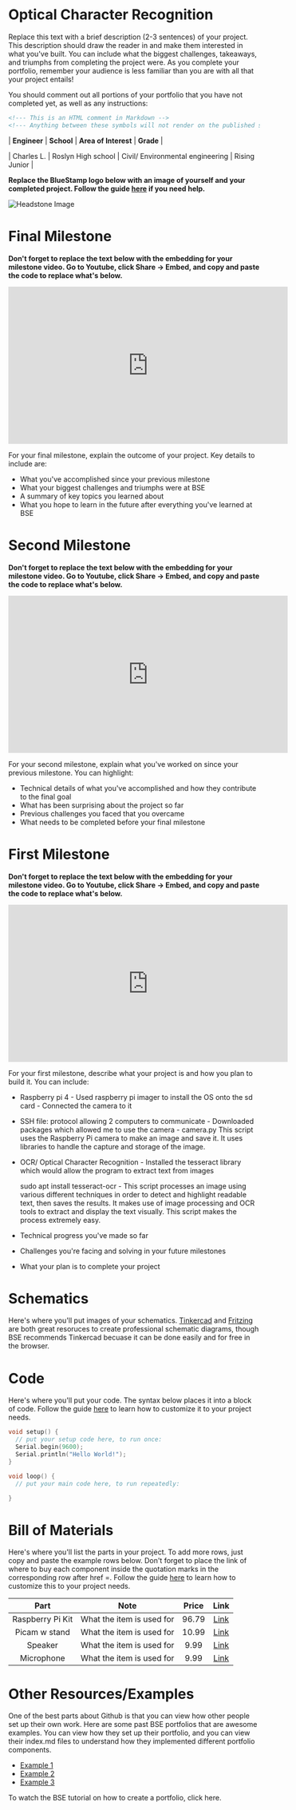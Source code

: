 # Optical Character Recognition
Replace this text with a brief description (2-3 sentences) of your project. This description should draw the reader in and make them interested in what you've built. You can include what the biggest challenges, takeaways, and triumphs from completing the project were. As you complete your portfolio, remember your audience is less familiar than you are with all that your project entails!

You should comment out all portions of your portfolio that you have not completed yet, as well as any instructions:
```HTML 
<!--- This is an HTML comment in Markdown -->
<!--- Anything between these symbols will not render on the published site -->
```

| **Engineer** | **School** | **Area of Interest** | **Grade** |

| Charles L. | Roslyn High school | Civil/ Environmental engineering | Rising Junior |

**Replace the BlueStamp logo below with an image of yourself and your completed project. Follow the guide [here](https://tomcam.github.io/least-github-pages/adding-images-github-pages-site.html) if you need help.**

![Headstone Image](logo.svg)
  
# Final Milestone

**Don't forget to replace the text below with the embedding for your milestone video. Go to Youtube, click Share -> Embed, and copy and paste the code to replace what's below.**

<iframe width="560" height="315" src="https://www.youtube.com/embed/F7M7imOVGug" title="YouTube video player" frameborder="0" allow="accelerometer; autoplay; clipboard-write; encrypted-media; gyroscope; picture-in-picture; web-share" allowfullscreen></iframe>

For your final milestone, explain the outcome of your project. Key details to include are:
- What you've accomplished since your previous milestone
- What your biggest challenges and triumphs were at BSE
- A summary of key topics you learned about
- What you hope to learn in the future after everything you've learned at BSE



# Second Milestone

**Don't forget to replace the text below with the embedding for your milestone video. Go to Youtube, click Share -> Embed, and copy and paste the code to replace what's below.**

<iframe width="560" height="315" src="https://www.youtube.com/embed/y3VAmNlER5Y" title="YouTube video player" frameborder="0" allow="accelerometer; autoplay; clipboard-write; encrypted-media; gyroscope; picture-in-picture; web-share" allowfullscreen></iframe>

For your second milestone, explain what you've worked on since your previous milestone. You can highlight:
- Technical details of what you've accomplished and how they contribute to the final goal
- What has been surprising about the project so far
- Previous challenges you faced that you overcame
- What needs to be completed before your final milestone 

# First Milestone

**Don't forget to replace the text below with the embedding for your milestone video. Go to Youtube, click Share -> Embed, and copy and paste the code to replace what's below.**

<iframe width="560" height="315" src="https://www.youtube.com/embed/CaCazFBhYKs" title="YouTube video player" frameborder="0" allow="accelerometer; autoplay; clipboard-write; encrypted-media; gyroscope; picture-in-picture; web-share" allowfullscreen></iframe>

For your first milestone, describe what your project is and how you plan to build it. You can include:
- Raspberry pi 4
      - Used raspberry pi imager to install the OS onto the sd card
      - Connected the camera to it
- SSH file: protocol allowing 2 computers to communicate
        - Downloaded packages which allowed me to use the camera
        - camera.py
This script uses the Raspberry Pi camera to make an image and save it. It uses libraries to handle the capture and storage of the image.

- OCR/ Optical Character Recognition
      - Installed the tesseract library which would allow the program to extract text from images
  
  sudo apt install tesseract-ocr
      - This script processes an image using various different techniques in order to detect and highlight readable text, then saves the results. It makes use of image processing and OCR tools to extract and display the text visually. This script makes the process extremely easy. 

- Technical progress you've made so far
- Challenges you're facing and solving in your future milestones
- What your plan is to complete your project

# Schematics 
Here's where you'll put images of your schematics. [Tinkercad](https://www.tinkercad.com/blog/official-guide-to-tinkercad-circuits) and [Fritzing](https://fritzing.org/learning/) are both great resoruces to create professional schematic diagrams, though BSE recommends Tinkercad becuase it can be done easily and for free in the browser. 

# Code
Here's where you'll put your code. The syntax below places it into a block of code. Follow the guide [here]([url](https://www.markdownguide.org/extended-syntax/)) to learn how to customize it to your project needs. 

```c++
void setup() {
  // put your setup code here, to run once:
  Serial.begin(9600);
  Serial.println("Hello World!");
}

void loop() {
  // put your main code here, to run repeatedly:

}
```

# Bill of Materials
Here's where you'll list the parts in your project. To add more rows, just copy and paste the example rows below.
Don't forget to place the link of where to buy each component inside the quotation marks in the corresponding row after href =. Follow the guide [here]([url](https://www.markdownguide.org/extended-syntax/)) to learn how to customize this to your project needs. 

| **Part** | **Note** | **Price** | **Link** |
|:--:|:--:|:--:|:--:|
| Raspberry Pi Kit | What the item is used for | 96.79 | <a href="https://www.amazon.com/RasTech-Raspberry-Starter-Heatsink-Screwdriver/dp/B0C8LV6VNZ/ref=sr_1_4?crid=3506HY00MCGVM&dib=eyJ2IjoiMSJ9._zkM62vSQ8p7tNr88715LdMv_qHh72Je-tkF9PXEa3chDE53QT4aZu4AGAb4ihE61QY4ZD55nKF6Fp2Kfs8t7AbafM_JrlJFfHo9OB4eAVGqa0EB-7aoBQHPmhKHZ2MW8ny-Kd44bMVlVxPlTWVk5YHIN5P3uKVqrE5Dcal0rKkHny-O6Xyb5ux2AOU6OwVbkag_bqBX66RQNRrgBuz-0pS43mcx93IZTQA9R8NaJJypYU2HAycp-XicTFmyU60a01Nfm9iuyo6B9yA8ppN3OQQyJ-NQ9xyNPxfTLwkqtng.yAYpU6outhQcZmOZhN9Wb6yTw7A85CNUbXZguGInZNg&dib_tag=se&keywords=raspberry%2Bpi%2Bkit&qid=1718848547&s=electronics&sprefix=rasbperry%2Bpi%2Bkit%2Celectronics%2C83&sr=1-4&th=1"> Link </a> |
| Picam w stand | What the item is used for | 10.99 | <a href="https://www.amazon.com/Arducam-Raspberry-Camera-Module-1080P/dp/B07RWCGX5K/ref=sr_1_10?crid=1U9IECPRDX3WW&dib=eyJ2IjoiMSJ9.EQptXsj1i39Y9oggTYxdai89FVefBqmO-xGB4sBBTHO4SEXcCZUKpLs1pTfSI2UV6zy9s3AQs7Evflr1mgvYz1YCSz3mqc1fKoWJuY2h_sLEdwqeJmnuUHIk2vmkOBLRlXijApDdRtOGjvFpd22kZibWh01QrWXaEwqpEp-2yRu8AwtKM3-xvdpkUNxIUIbjqrSK_cZ26yCkFh88Ih6aKDnMHVzWvkGv8cZGmAsc7eT7RKndhuCD03QQCco8ZhufAfPk0RJ-nafMKigKik2-9dEEZYTcX1D5vsv4x-weTH8.wWxtDi-AjBJ6-FuY_isVSX857HXALzCvS0vuocOJ6xg&dib_tag=se&keywords=arducam%2Bpicam&qid=1747573778&s=electronics&sprefix=arducam%2Bpicam%2Celectronics%2C89&sr=1-10&th=1"> Link </a> |
| Speaker | What the item is used for | 9.99 | <a href="https://www.amazon.com/Mobile-Speaker-Compact-Adhesive-Installation/dp/B0D95ZYCW6/ref=sr_1_21?crid=369CH18NKBSVU&dib=eyJ2IjoiMSJ9.fGxmsmnwIDfWJ86jFkBj2M9zmcDcTJDJ5mrEoKbPoNrsWxuJa_dYL6qoeEOWDCdistvn0ql7KvLvdE5jqDr0-IY9Hn9YsWu1Oy3eXWFB1iXZCoK66NzPfzialhjLhJGKAL7YU3iBTpfb7gJ5oM3pnHuzh9tfRA-QkKQPcTNZS39EEGN-fitqnkFQOGbfjIMaJcyEuFZuUIz8bj94BBA1-cHcB6OZ-uoxfiZAST_tFX8.8v-xvor8mw64ExKDR3N29OV45k1u_23oDE4b4od7GiM&dib_tag=se&keywords=speakerphone%2Bsmall%2Baudio%2Bjack&qid=1747574092&sprefix=speakerphone%2Bsmall%2Baudio%2Bjack%2B%2Caps%2C85&sr=8-21&th=1"> Link </a> |
| Microphone | What the item is used for | 9.99 | <a href="https://www.amazon.com/DUNGZDUZ-Microphone-Computer-Sensitivity-Mini-Sized/dp/B0CNVZ27YH/ref=sr_1_7?crid=2E8AID5UQ1ZZZ&dib=eyJ2IjoiMSJ9.ALlacqVSJFYCMwk0BLBt4BE78M6dbL4aQxGWFHFGViY7QOzmOSfkxRzzMD4BytGFdvrXnYFwbFQpiWeLB37vgMOeTgeyNJDCEdkcPjHzzHRJxfNFVUN6RfiMHaRcFDG-9Bv_yfPh1GhToIG1whgMGesfk7lXYtf8SFgQiEq2amOZxI0tqGpX2VQclkxKSnqhF6yzTiCWcZ4eNLkG1Dd01JochzymYWm59TYI_ipygVEt9UpdCReF2L_Ap0gIyhTLupQRKLocdolLZufM8LKLonKajGSQwrgEu_3jmlV10mM.wRiTmzhi2KBZXCOWVMCU_b0r9fvSClHWCv29BKgVQ4o&dib_tag=se&keywords=usb+microphone&qid=1747574148&sprefix=usb+microphone+%2Caps%2C143&sr=8-7"> Link </a> |
# Other Resources/Examples
One of the best parts about Github is that you can view how other people set up their own work. Here are some past BSE portfolios that are awesome examples. You can view how they set up their portfolio, and you can view their index.md files to understand how they implemented different portfolio components.
- [Example 1](https://trashytuber.github.io/YimingJiaBlueStamp/)
- [Example 2](https://sviatil0.github.io/Sviatoslav_BSE/)
- [Example 3](https://arneshkumar.github.io/arneshbluestamp/)

To watch the BSE tutorial on how to create a portfolio, click here.

